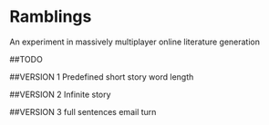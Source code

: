 # Ramblings
An experiment in massively multiplayer online literature generation

##TODO

##VERSION 1
Predefined short story word length

##VERSION 2
Infinite story

##VERSION 3
full sentences
email turn
